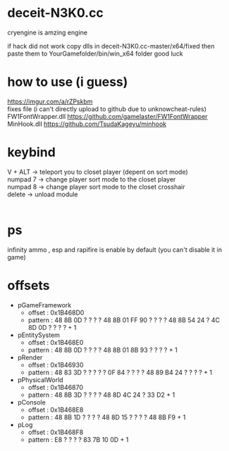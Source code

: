 # deceit-N3K0.cc
cryengine is amzing engine

if hack did not work copy dlls in deceit-N3K0.cc-master/x64/fixed  then paste them to YourGamefolder/bin/win_x64 folder
good luck

# how to use (i guess)
https://imgur.com/a/rZPskbm <br>
fixes file (i can't directly upload to github due to unknowcheat-rules) <br>
FW1FontWrapper.dll https://github.com/gamelaster/FW1FontWrapper <br>
MinHook.dll https://github.com/TsudaKageyu/minhook <br>
# keybind
V + ALT -> teleport you to closet player (depent on sort mode) <br>
numpad 7 -> change player sort mode to the closet player <br>
numpad 8 -> change player sort mode to the closet crosshair <br>
delete -> unload module <br>
<br>
# ps
infinity ammo , esp and rapifire is enable by default (you can't disable it in game) <br>

# offsets
* pGameFramework
  * offset : 0x1B468D0
  * pattern : 48 8B 0D ? ? ? ? 48 8B 01 FF 90 ? ? ? ? 48 8B 54 24 ? 4C 8D 0D ? ? ? ? + 1
* pEntitySystem
  * offset : 0x1B468E0
  * pattern : 48 8B 0D ? ? ? ? 48 8B 01 8B 93 ? ? ? ?  + 1
* pRender
  * offset : 0x1B46930
  * pattern : 48 83 3D ? ? ? ? ? 0F 84 ? ? ? ? 48 89 B4 24 ? ? ? ?  + 1
* pPhysicalWorld
  * offset : 0x1B46870
  * pattern : 48 8B 3D ? ? ? ? 48 8D 4C 24 ? 33 D2  + 1
* pConsole
  * offset : 0x1B468E8
  * pattern : 48 8B 1D ? ? ? ? 48 8D 15 ? ? ? ? 48 8B F9  + 1
* pLog
  * offset : 0x1B468F8
  * pattern : E8 ? ? ? ? 83 7B 10 0D  + 1
